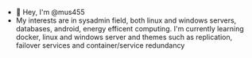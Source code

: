- 👋 Hey, I'm @mus455
- My interests are in sysadmin field, both linux and windows servers, databases, android, energy efficent computing.
 I'm currently learning docker, linux and windows server and themes such as replication, failover services and container/service redundancy
